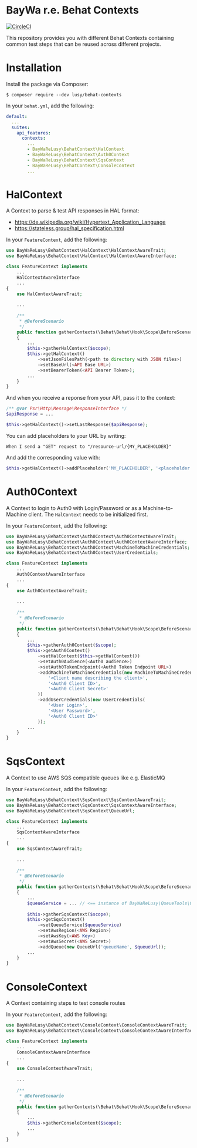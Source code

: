 BayWa r.e. Behat Contexts
=========================

[![CircleCI](https://circleci.com/gh/baywa-re-lusy/behat-contexts/tree/main.svg?style=svg)](https://circleci.com/gh/baywa-re-lusy/behat-contexts/tree/main)

This repository provides you with different Behat Contexts containing common test steps that can be reused across
different projects.

# Installation

Install the package via Composer:
```shell
$ composer require --dev lusy/behat-contexts
```

In your `behat.yml`, add the following:
```yml
default:
  ...
  suites:
    api_features:
      contexts:
        ...
        - BayWaReLusy\BehatContext\HalContext
        - BayWaReLusy\BehatContext\Auth0Context
        - BayWaReLusy\BehatContext\SqsContext
        - BayWaReLusy\BehatContext\ConsoleContext
        ...
```

# HalContext

A Context to parse & test API responses in HAL format:
- https://de.wikipedia.org/wiki/Hypertext_Application_Language
- https://stateless.group/hal_specification.html

In your `FeatureContext`, add the following:
```php
use BayWaReLusy\BehatContext\HalContext\HalContextAwareTrait;
use BayWaReLusy\BehatContext\HalContext\HalContextAwareInterface;

class FeatureContext implements
    ...
    HalContextAwareInterface
    ...
{
    use HalContextAwareTrait;
    
    ...
    
    /**
     * @BeforeScenario
     */
    public function gatherContexts(\Behat\Behat\Hook\Scope\BeforeScenarioScope $scope)
    {
        ...
        $this->gatherHalContext($scope);
        $this->getHalContext()
            ->setJsonFilesPath(<path to directory with JSON files>)
            ->setBaseUrl(<API Base URL>)
            ->setBearerToken(<API Bearer Token>);
        ...
    }
}
```

And when you receive a reponse from your API, pass it to the context:
```php
/** @var Psr\Http\Message\ResponseInterface */
$apiResponse = ...

$this->getHalContext()->setLastResponse($apiResponse);
```

You can add placeholders to your URL by writing:
```gherkin
When I send a "GET" request to "/resource-url/{MY_PLACEHOLDER}"
```

And add the corresponding value with:
```php
$this->getHalContext()->addPlaceholder('MY_PLACEHOLDER', '<placeholder value>');
```

# Auth0Context

A Context to login to Auth0 with Login/Password or as a Machine-to-Machine client.
The `HalContext` needs to be initialized first.

In your `FeatureContext`, add the following:
```php
use BayWaReLusy\BehatContext\Auth0Context\Auth0ContextAwareTrait;
use BayWaReLusy\BehatContext\Auth0Context\Auth0ContextAwareInterface;
use BayWaReLusy\BehatContext\Auth0Context\MachineToMachineCredentials;
use BayWaReLusy\BehatContext\Auth0Context\UserCredentials;

class FeatureContext implements
    ...
    Auth0ContextAwareInterface
    ...
{
    use Auth0ContextAwareTrait;
    
    ...
    
    /**
     * @BeforeScenario
     */
    public function gatherContexts(\Behat\Behat\Hook\Scope\BeforeScenarioScope $scope)
    {
        ...
        $this->gatherAuth0Context($scope);
        $this->getAuth0Context()
            ->setHalContext($this->getHalContext())
            ->setAuth0Audience(<Auth0 audience>)
            ->setAuth0TokenEndpoint(<Auth0 Token Endpoint URL>)
            ->addMachineToMachineCredentials(new MachineToMachineCredentials(
                '<Client name describing the client>',
                '<Auth0 Client ID>',
                '<Auth0 Client Secret>'
            ))
            ->addUserCredentials(new UserCredentials(
                '<User Login>',
                '<User Password>',
                '<Auth0 Client ID>'
            ));
        ...
    }
}
```

# SqsContext

A Context to use AWS SQS compatible queues like e.g. ElasticMQ

In your `FeatureContext`, add the following:
```php
use BayWaReLusy\BehatContext\SqsContext\SqsContextAwareTrait;
use BayWaReLusy\BehatContext\SqsContext\SqsContextAwareInterface;
use BayWaReLusy\BehatContext\SqsContext\QueueUrl;

class FeatureContext implements
    ...
    SqsContextAwareInterface
    ...
{
    use SqsContextAwareTrait;
    
    ...
    
    /**
     * @BeforeScenario
     */
    public function gatherContexts(\Behat\Behat\Hook\Scope\BeforeScenarioScope $scope)
    {
        ...
        $queueService = ... // <== instance of BayWaReLusy\QueueTools\QueueService
        
        $this->gatherSqsContext($scope);
        $this->getSqsContext()
            ->setQueueService($queueService)
            ->setAwsRegion(<AWS Region>)
            ->setAwsKey(<AWS Key>)
            ->setAwsSecret(<AWS Secret>)
            ->addQueue(new QueueUrl('queueName', $queueUrl));
        ...
    }
}
```

# ConsoleContext

A Context containing steps to test console routes

In your `FeatureContext`, add the following:
```php
use BayWaReLusy\BehatContext\ConsoleContext\ConsoleContextAwareTrait;
use BayWaReLusy\BehatContext\ConsoleContext\ConsoleContextAwareInterface;

class FeatureContext implements
    ...
    ConsoleContextAwareInterface
    ...
{
    use ConsoleContextAwareTrait;
    
    ...
    
    /**
     * @BeforeScenario
     */
    public function gatherContexts(\Behat\Behat\Hook\Scope\BeforeScenarioScope $scope)
    {
        ...
        $this->gatherConsoleContext($scope);
        ...
    }
}
```
